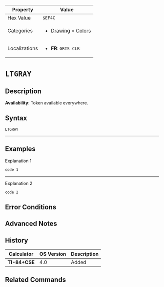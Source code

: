 | Property      | Value |
|---------------|-------|
| Hex Value     | `$EF4C`|
| Categories    | <ul><li>[Drawing](<../categories/Drawing.md>) > [Colors](<../categories/Drawing.md#Colors>)</li></ul> |
| Localizations | <ul><li><b>FR</b>: `GRIS CLR`</li></ul> |

# `LTGRAY`

## Description



<b>Availability</b>: Token available everywhere.

## Syntax
`LTGRAY`

<hr>

## Examples

Explanation 1
```ti-basic
code 1
```
---
Explanation 2
```ti-basic
code 2
```

## Error Conditions


## Advanced Notes


## History
| Calculator | OS Version | Description |
|------------|------------|-------------|
| <b>TI-84+CSE</b> | 4.0 | Added |

## Related Commands

